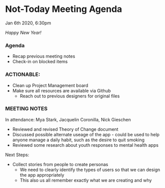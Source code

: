 # Not-Today Meeting Agenda

Jan 6th 2020, 6:30pm

_Happy New Year!_

### Agenda
* Recap previous meeting notes
* Check-in on blocked items

### ACTIONABLE:
* Clean up Project Management board
* Make sure all resources are available via Github
  * Reach out to previous designers for original files

### MEETING NOTES
In attendance:  Mya Stark, Jacquelin Coronilla, Nick Gieschen

* Reviewed and revised Theory of Change document
* Discussed possible alternate useage of the app - could be used to help anyone manage a daily habit, such as the desire to quit smoking
* Reviewed some research about youth responses to mental health apps

Next Steps:
* Collect stories from people to create personas
  * We need to clearly identify the types of users so that we can design the app appropriately
  * This also us all remember exactly what we are creating and why
